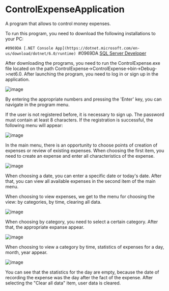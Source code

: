 # ControlExpenseApplication
A program that allows to control money expenses.

To run this program, you need to download the following installations to your PC:

`#0969DA [.NET Console App](https://dotnet.microsoft.com/en-us/download/dotnet/6.0/runtime)
`#0969DA [SQL Server Developer](https://www.microsoft.com/en-us/sql-server/sql-server-downloads)

After downloading the programs, you need to run the ControlExpense.exe file located on the path ControlExpense->ControlExpense->bin->Debug->net6.0.
After launching the program, you need to log in or sign up in the application.

![image](https://user-images.githubusercontent.com/70515154/196726395-807d766d-ccad-456e-88bb-d97d22a7f18f.png)

By entering the appropriate numbers and pressing the 'Enter' key, you can navigate in the program menu.

If the user is not registered before, it is necessary to sign up. The password must contain at least 8 characters.
If the registration is successful, the following menu will appear:

![image](https://user-images.githubusercontent.com/70515154/196728496-5a951408-f5e1-44a1-949b-59ce6fc7b62b.png)

In the main menu, there is an opportunity to choose points of creation of expenses or review of existing expenses.
When choosing the first item, you need to create an expense and enter all characteristics of the expense.

![image](https://user-images.githubusercontent.com/70515154/196729806-20f2a95d-5211-4cce-9c2e-cc7be49241a5.png)

When choosing a date, you can enter a specific date or today's date.
After that, you can view all available expenses in the second item of the main menu.

When choosing to view expenses, we get to the menu for choosing the view: by categories, by time, clearing all data.

![image](https://user-images.githubusercontent.com/70515154/196732247-ab2fdca8-16fa-49ca-bf90-fc34b79c1439.png)

When choosing by category, you need to select a certain category. After that, the appropriate expanse appear.

![image](https://user-images.githubusercontent.com/70515154/196733588-7ea6d45a-2e7a-4041-847a-f998c209e196.png)

When choosing to view a category by time, statistics of expenses for a day, month, year appear.

![image](https://user-images.githubusercontent.com/70515154/196734905-50e951c1-66d9-444c-8f4a-51f0c075c522.png)

You can see that the statistics for the day are empty, because the date of recording the expense was the day after the fact of the expense.
After selecting the "Clear all data" item, user data is cleared.
